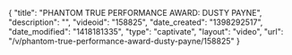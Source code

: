 {
    "title": "PHANTOM TRUE PERFORMANCE AWARD: DUSTY PAYNE",
    "description": "",
    "videoid": "158825",
    "date_created": "1398292517",
    "date_modified": "1418181335",
    "type": "captivate",
    "layout": "video",
    "url": "\/v\/phantom-true-performance-award-dusty-payne\/158825"
}